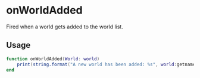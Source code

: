# onWorldAdded

Fired when a world gets added to the world list.

## Usage

```lua
function onWorldAdded(World: world)
    print(string.format("A new world has been added: %s", world:getname()))
end
```
